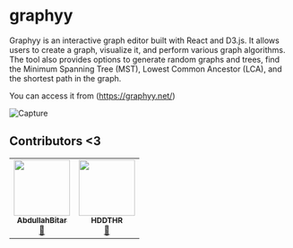 # graphyy

Graphyy is an interactive graph editor built with React and D3.js. It allows users to create a graph, visualize it, and perform various graph algorithms. The tool also provides options to generate random graphs and trees, find the Minimum Spanning Tree (MST), Lowest Common Ancestor (LCA), and the shortest path in the graph.

You can access it from (https://graphyy.net/)

![Capture](https://github.com/AbdullahBitar/graphyy/assets/122645579/84b95c4e-cec4-44a6-9d54-9002e9ed65f7)

## Contributors <3

<table>
  <tr>
    <td align="center">
      <a href="https://github.com/AbdullahBitar">
        <img src="https://avatars.githubusercontent.com/AbdullahBitar?v=4" width="100px;" alt=""/><br />
        <sub><b>AbdullahBitar</b></sub>
      </a><br />
      <a href="https://github.com/AbdullahBitar" title="GitHub Profile">🔗</a>
    </td>
    <td align="center">
      <a href="https://github.com/HDDTHR">
        <img src="https://avatars.githubusercontent.com/HDDTHR?v=4" width="100px;" alt=""/><br />
        <sub><b>HDDTHR</b></sub>
      </a><br />
      <a href="https://github.com/HDDTHR" title="GitHub Profile">🔗</a>
    </td>
  </tr>
</table>

